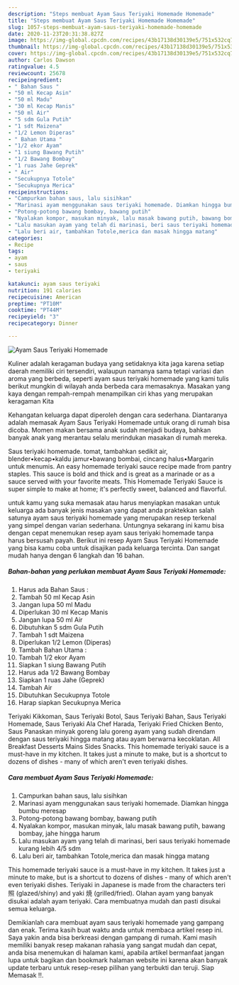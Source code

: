 ```yaml
---
description: "Steps membuat Ayam Saus Teriyaki Homemade Homemade"
title: "Steps membuat Ayam Saus Teriyaki Homemade Homemade"
slug: 1057-steps-membuat-ayam-saus-teriyaki-homemade-homemade
date: 2020-11-23T20:31:38.827Z
image: https://img-global.cpcdn.com/recipes/43b17138d30139e5/751x532cq70/ayam-saus-teriyaki-homemade-foto-resep-utama.jpg
thumbnail: https://img-global.cpcdn.com/recipes/43b17138d30139e5/751x532cq70/ayam-saus-teriyaki-homemade-foto-resep-utama.jpg
cover: https://img-global.cpcdn.com/recipes/43b17138d30139e5/751x532cq70/ayam-saus-teriyaki-homemade-foto-resep-utama.jpg
author: Carlos Dawson
ratingvalue: 4.5
reviewcount: 25678
recipeingredient:
- " Bahan Saus "
- "50 ml Kecap Asin"
- "50 ml Madu"
- "30 ml Kecap Manis"
- "50 ml Air"
- "5 sdm Gula Putih"
- "1 sdt Maizena"
- "1/2 Lemon Diperas"
- " Bahan Utama "
- "1/2 ekor Ayam"
- "1 siung Bawang Putih"
- "1/2 Bawang Bombay"
- "1 ruas Jahe Geprek"
- " Air"
- "Secukupnya Totole"
- "Secukupnya Merica"
recipeinstructions:
- "Campurkan bahan saus, lalu sisihkan"
- "Marinasi ayam menggunakan saus teriyaki homemade. Diamkan hingga bumbu meresap"
- "Potong-potong bawang bombay, bawang putih"
- "Nyalakan kompor, masukan minyak, lalu masak bawang putih, bawang bombay, jahe hingga harum"
- "Lalu masukan ayam yang telah di marinasi, beri saus teriyaki homemade kurang lebih 4/5 sdm"
- "Lalu beri air, tambahkan Totole,merica dan masak hingga matang"
categories:
- Recipe
tags:
- ayam
- saus
- teriyaki

katakunci: ayam saus teriyaki 
nutrition: 191 calories
recipecuisine: American
preptime: "PT10M"
cooktime: "PT44M"
recipeyield: "3"
recipecategory: Dinner

---
```



![Ayam Saus Teriyaki Homemade](https://img-global.cpcdn.com/recipes/43b17138d30139e5/751x532cq70/ayam-saus-teriyaki-homemade-foto-resep-utama.jpg)

Kuliner adalah keragaman budaya yang setidaknya kita jaga karena setiap daerah memiliki ciri tersendiri, walaupun namanya sama tetapi variasi dan aroma yang berbeda, seperti ayam saus teriyaki homemade yang kami tulis berikut mungkin di wilayah anda berbeda cara memasaknya. Masakan yang kaya dengan rempah-rempah menampilkan ciri khas yang merupakan keragaman Kita

Kehangatan keluarga dapat diperoleh dengan cara sederhana. Diantaranya adalah memasak Ayam Saus Teriyaki Homemade untuk orang di rumah bisa dicoba. Momen makan bersama anak sudah menjadi budaya, bahkan banyak anak yang merantau selalu merindukan masakan di rumah mereka.

Saus teriyaki homemade. tomat, tambahkan sedikit air, blender•kecap•kaldu jamur•bawang bombai, cincang halus•Margarin untuk menumis. An easy homemade teriyaki sauce recipe made from pantry staples. This sauce is bold and thick and is great as a marinade or as a sauce served with your favorite meats. This Homemade Teriyaki Sauce is super simple to make at home; it&#39;s perfectly sweet, balanced and flavorful.

untuk kamu yang suka memasak atau harus menyiapkan masakan untuk keluarga ada banyak jenis masakan yang dapat anda praktekkan salah satunya ayam saus teriyaki homemade yang merupakan resep terkenal yang simpel dengan varian sederhana. Untungnya sekarang ini kamu bisa dengan cepat menemukan resep ayam saus teriyaki homemade tanpa harus bersusah payah.
Berikut ini resep Ayam Saus Teriyaki Homemade yang bisa kamu coba untuk disajikan pada keluarga tercinta. Dan sangat mudah hanya dengan 6 langkah dan 16 bahan.


<!--inarticleads1-->

##### Bahan-bahan yang perlukan membuat Ayam Saus Teriyaki Homemade:

1. Harus ada  Bahan Saus :
1. Tambah 50 ml Kecap Asin
1. Jangan lupa 50 ml Madu
1. Diperlukan 30 ml Kecap Manis
1. Jangan lupa 50 ml Air
1. Dibutuhkan 5 sdm Gula Putih
1. Tambah 1 sdt Maizena
1. Diperlukan 1/2 Lemon (Diperas)
1. Tambah  Bahan Utama :
1. Tambah 1/2 ekor Ayam
1. Siapkan 1 siung Bawang Putih
1. Harus ada 1/2 Bawang Bombay
1. Siapkan 1 ruas Jahe (Geprek)
1. Tambah  Air
1. Dibutuhkan Secukupnya Totole
1. Harap siapkan Secukupnya Merica


Teriyaki Kikkoman, Saus Teriyaki Botol, Saus Teriyaki Bahan, Saus Teriyaki Homemade, Saus Teriyaki Ala Chef Harada, Teriyaki Fried Chicken Bento, Saus Panaskan minyak goreng lalu goreng ayam yang sudah direndam dengan saus teriyaki hingga matang atau ayam berwarna kecoklatan. All Breakfast Desserts Mains Sides Snacks. This homemade teriyaki sauce is a must-have in my kitchen. It takes just a minute to make, but is a shortcut to dozens of dishes - many of which aren&#39;t even teriyaki dishes. 

<!--inarticleads2-->

##### Cara membuat  Ayam Saus Teriyaki Homemade:

1. Campurkan bahan saus, lalu sisihkan
1. Marinasi ayam menggunakan saus teriyaki homemade. Diamkan hingga bumbu meresap
1. Potong-potong bawang bombay, bawang putih
1. Nyalakan kompor, masukan minyak, lalu masak bawang putih, bawang bombay, jahe hingga harum
1. Lalu masukan ayam yang telah di marinasi, beri saus teriyaki homemade kurang lebih 4/5 sdm
1. Lalu beri air, tambahkan Totole,merica dan masak hingga matang


This homemade teriyaki sauce is a must-have in my kitchen. It takes just a minute to make, but is a shortcut to dozens of dishes - many of which aren&#39;t even teriyaki dishes. Teriyaki in Japanese is made from the characters teri 照 (glazed/shiny) and yaki 焼 (grilled/fried). Olahan ayam yang banyak disukai adalah ayam teriyaki. Cara membuatnya mudah dan pasti disukai semua keluarga. 

Demikianlah cara membuat ayam saus teriyaki homemade yang gampang dan enak. Terima kasih buat waktu anda untuk membaca artikel resep ini. Saya yakin anda bisa berkreasi dengan gampang di rumah. Kami masih memiliki banyak resep makanan rahasia yang sangat mudah dan cepat, anda bisa menemukan di halaman kami, apabila artikel bermanfaat jangan lupa untuk bagikan dan bookmark halaman website ini karena akan banyak update terbaru untuk resep-resep pilihan yang terbukti dan teruji. Siap Memasak !!. 
